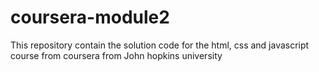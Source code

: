 # coursera-module2
This repository contain the solution code for the html, css and javascript course from coursera from John hopkins university
